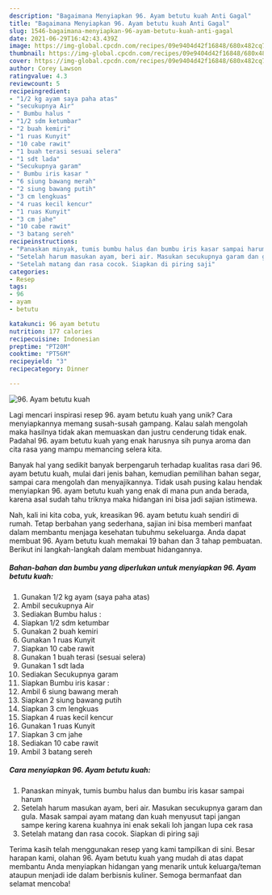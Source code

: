 ```yaml
---
description: "Bagaimana Menyiapkan 96. Ayam betutu kuah Anti Gagal"
title: "Bagaimana Menyiapkan 96. Ayam betutu kuah Anti Gagal"
slug: 1546-bagaimana-menyiapkan-96-ayam-betutu-kuah-anti-gagal
date: 2021-06-29T16:42:43.439Z
image: https://img-global.cpcdn.com/recipes/09e9404d42f16848/680x482cq70/96-ayam-betutu-kuah-foto-resep-utama.jpg
thumbnail: https://img-global.cpcdn.com/recipes/09e9404d42f16848/680x482cq70/96-ayam-betutu-kuah-foto-resep-utama.jpg
cover: https://img-global.cpcdn.com/recipes/09e9404d42f16848/680x482cq70/96-ayam-betutu-kuah-foto-resep-utama.jpg
author: Corey Lawson
ratingvalue: 4.3
reviewcount: 5
recipeingredient:
- "1/2 kg ayam saya paha atas"
- "secukupnya Air"
- " Bumbu halus "
- "1/2 sdm ketumbar"
- "2 buah kemiri"
- "1 ruas Kunyit"
- "10 cabe rawit"
- "1 buah terasi sesuai selera"
- "1 sdt lada"
- "Secukupnya garam"
- " Bumbu iris kasar "
- "6 siung bawang merah"
- "2 siung bawang putih"
- "3 cm lengkuas"
- "4 ruas kecil kencur"
- "1 ruas Kunyit"
- "3 cm jahe"
- "10 cabe rawit"
- "3 batang sereh"
recipeinstructions:
- "Panaskan minyak, tumis bumbu halus dan bumbu iris kasar sampai harum"
- "Setelah harum masukan ayam, beri air. Masukan secukupnya garam dan gula. Masak sampai ayam matang dan kuah menyusut tapi jangan sampe kering karena kuahnya ini enak sekali loh jangan lupa cek rasa"
- "Setelah matang dan rasa cocok. Siapkan di piring saji"
categories:
- Resep
tags:
- 96
- ayam
- betutu

katakunci: 96 ayam betutu 
nutrition: 177 calories
recipecuisine: Indonesian
preptime: "PT20M"
cooktime: "PT56M"
recipeyield: "3"
recipecategory: Dinner

---
```



![96. Ayam betutu kuah](https://img-global.cpcdn.com/recipes/09e9404d42f16848/680x482cq70/96-ayam-betutu-kuah-foto-resep-utama.jpg)

Lagi mencari inspirasi resep 96. ayam betutu kuah yang unik? Cara menyiapkannya memang susah-susah gampang. Kalau salah mengolah maka hasilnya tidak akan memuaskan dan justru cenderung tidak enak. Padahal 96. ayam betutu kuah yang enak harusnya sih punya aroma dan cita rasa yang mampu memancing selera kita.

Banyak hal yang sedikit banyak berpengaruh terhadap kualitas rasa dari 96. ayam betutu kuah, mulai dari jenis bahan, kemudian pemilihan bahan segar, sampai cara mengolah dan menyajikannya. Tidak usah pusing kalau hendak menyiapkan 96. ayam betutu kuah yang enak di mana pun anda berada, karena asal sudah tahu triknya maka hidangan ini bisa jadi sajian istimewa.




Nah, kali ini kita coba, yuk, kreasikan 96. ayam betutu kuah sendiri di rumah. Tetap berbahan yang sederhana, sajian ini bisa memberi manfaat dalam membantu menjaga kesehatan tubuhmu sekeluarga. Anda dapat membuat 96. Ayam betutu kuah memakai 19 bahan dan 3 tahap pembuatan. Berikut ini langkah-langkah dalam membuat hidangannya.

<!--inarticleads1-->

##### Bahan-bahan dan bumbu yang diperlukan untuk menyiapkan 96. Ayam betutu kuah:

1. Gunakan 1/2 kg ayam (saya paha atas)
1. Ambil secukupnya Air
1. Sediakan  Bumbu halus :
1. Siapkan 1/2 sdm ketumbar
1. Gunakan 2 buah kemiri
1. Gunakan 1 ruas Kunyit
1. Siapkan 10 cabe rawit
1. Gunakan 1 buah terasi (sesuai selera)
1. Gunakan 1 sdt lada
1. Sediakan Secukupnya garam
1. Siapkan  Bumbu iris kasar :
1. Ambil 6 siung bawang merah
1. Siapkan 2 siung bawang putih
1. Siapkan 3 cm lengkuas
1. Siapkan 4 ruas kecil kencur
1. Gunakan 1 ruas Kunyit
1. Siapkan 3 cm jahe
1. Sediakan 10 cabe rawit
1. Ambil 3 batang sereh




<!--inarticleads2-->

##### Cara menyiapkan 96. Ayam betutu kuah:

1. Panaskan minyak, tumis bumbu halus dan bumbu iris kasar sampai harum
1. Setelah harum masukan ayam, beri air. Masukan secukupnya garam dan gula. Masak sampai ayam matang dan kuah menyusut tapi jangan sampe kering karena kuahnya ini enak sekali loh jangan lupa cek rasa
1. Setelah matang dan rasa cocok. Siapkan di piring saji




Terima kasih telah menggunakan resep yang kami tampilkan di sini. Besar harapan kami, olahan 96. Ayam betutu kuah yang mudah di atas dapat membantu Anda menyiapkan hidangan yang menarik untuk keluarga/teman ataupun menjadi ide dalam berbisnis kuliner. Semoga bermanfaat dan selamat mencoba!

